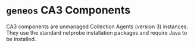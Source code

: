 # `geneos` CA3 Components

CA3 components are unmanaged Collection Agents (version 3) instances.
They use the standard netprobe installation packages and require Java to
be installed.
